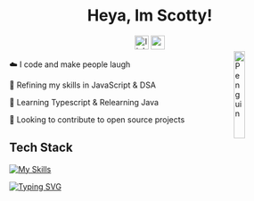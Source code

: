 <!-- <div align="center">
<img width="100%" height = "250px" src="https://cdn.pixabay.com/photo/2018/01/14/23/12/nature-3082832_1280.jpg" alt="cover" />
</div> -->

<div align="center"><h1> Heya, Im Scotty!</h1></div>

<div align="center">
 <a href="https://linkedin.com/in/scottadamr">
 <img src="https://img.shields.io/static/v1?message=LinkedIn&logo=linkedin&label=&color=BDA27E&logoColor=white&labelColor=&style=for-the-badge" height="25" alt="linkedin logo" /></a>
  <!-- <a href=""><img src="https://img.shields.io/badge/Portfolio-D2B48C?style=for-the-badge&logo=hotjar&logoColor=black" height="25" alt="codepen logo"  /></a> -->
<a href="https://www.codewars.com/users/Scotty-Cloud"><img src="https://img.shields.io/badge/Codewars-C9AD7F?style=for-the-badge&logo=codewars&logoColor=black" height="25" alt="codepen logo"  /></a>
</div>
<!-- <img width="55%" align="right" alt="Github" src="https://raw.githubusercontent.com/rahulbanerjee26/githubProfileReadmeGenerator/47a1a7b035154ce002fffc42e803b6ca8acbc4f3/gifs/git-header.svg" /> -->

<img align="right" src="https://raw.githubusercontent.com/Tarikul-Islam-Anik/Animated-Fluent-Emojis/master/Emojis/Animals/Penguin.png" alt="Penguin" width="20%" />

☁️ I code and make people laugh

🌱 Refining my skills in JavaScript & DSA

🧠 Learning Typescript & Relearning Java

🦙 Looking to contribute to open source projects 

## Tech Stack <!-- <img src = "" width =  height = > -->

[![My Skills](https://skillicons.dev/icons?i=js,react,nodejs,mongodb,express,py,django,postgresql,css,html,aws,vscode,vercel,git,github)](https://skillicons.dev) 

[![Typing SVG](https://readme-typing-svg.herokuapp.com?font=Supermercado+One&color=%2384AAAD&lines=Stay+Cozy)](https://git.io/typing-svg)